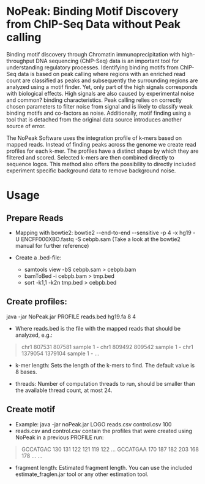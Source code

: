 # NoPeak: Binding Motif Discovery from ChIP-Seq Data without Peak calling


Binding motif discovery through Chromatin immunoprecipitation with high-throughput DNA sequencing (ChIP-Seq) data is an important tool for understanding regulatory processes. Identifying binding motifs from ChIP-Seq data is based on peak calling where regions with an enriched read count are classified as peaks and subsequently the surrounding regions are analyzed using a motif finder. Yet, only part of the high signals corresponds with biological effects. High signals are also caused by experimental noise and common? binding characteristics. Peak calling relies on correctly chosen parameters to filter noise from signal and is likely to classify weak binding motifs and co-factors as noise. Additionally, motif finding using a tool that is detached from the original data source introduces another source of error.


The NoPeak Software uses the integration profile of k-mers based on mapped reads. Instead of finding peaks across the genome we create read profiles for each k-mer. The profiles have a distinct shape by which they are filtered and scored. Selected k-mers are then combined directly to sequence logos. This method also offers the possibility to directly included experiment specific background data to remove background noise.



# Usage


## Prepare Reads

* Mapping with bowtie2: bowtie2 --end-to-end --sensitive -p 4 -x hg19 -U ENCFF000XBO.fastq -S cebpb.sam
(Take a look at the bowtie2 manual for further reference)

* Create a .bed-file:

    * samtools view -bS cebpb.sam > cebpb.bam
    * bamToBed -i cebpb.bam > tmp.bed
    * sort -k1,1 -k2n tmp.bed > cebpb.bed 


## Create profiles:

java -jar NoPeak.jar PROFILE reads.bed hg19.fa 8 4

* Where reads.bed is the file with the mapped reads that should be analyzed, e.g.:

> chr1	807531	807581	sample	1	-
> chr1	809492	809542	sample	1	-
> chr1	1379054	1379104	sample	1	-
> ... 

* k-mer length: Sets the length of the k-mers to find. The default value is 8 bases.

* threads: Number of computation threads to run, should be smaller than the available thread count, at most 24.

## Create motif 

* Example:
java -jar noPeak.jar LOGO reads.csv control.csv 100
* reads.csv and control.csv contain the profiles that were created using NoPeak in a previous PROFILE run:

> GCCATGAC        130     131     122     121     119     122 ...
> GCCATGAA        170     187     182     203     168     178 ...
> ...

* fragment length: Estimated fragment length. You can use the included estimate_fraglen.jar tool or any other estimation tool.  
